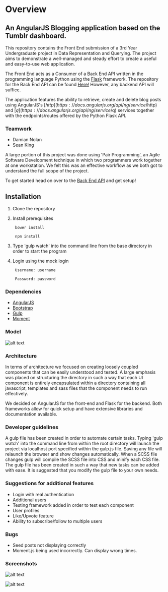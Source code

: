 # Overview

## An AngularJS Blogging application based on the Tumblr dashboard.

This repository contains the Front End submission of a 3rd Year Undergraduate project in Data Representation and Querying.
The project aims to demonstrate a well-managed and steady effort to create a useful and easy-to-use web application.

The Front End acts as a Consumer of a Back End API written in the programming language Python using the
[Flask](http://flask.pocoo.org/) framework. The repository for the Back End API can be found [Here!](https://github.com/seantking/Blog-back-end) However, any backend API will suffice. 

The application features the ability to retrieve, create and delete blog posts using AngularJS's
[$http](https://docs.angularjs.org/api/ng/service/$http) and [$q](https://docs.angularjs.org/api/ng/service/$q) services
 together with the endpoints/routes offered by the Python Flask API.

### Teamwork

- Damian Nolan
- Sean King

A large portion of this project was done using 'Pair Programming', an Agile Software Development technique in which two
programmers work together at one workstation.
We felt this was an effective workflow as we both got to understand the full scope of the project.

To get started head on over to the [Back End API](https://github.com/seantking/Blog-back-end) and get setup!

## Installation

1. Clone the repository

2. Install prerequisites

        bower install

        npm install

3. Type 'gulp watch' into the command line from the base directory in order to start the program 

4. Login using the mock login

        Username: username

        Password: password

### Dependencies

- [AngularJS](https://angularjs.org/)
- [Bootstrap](http://getbootstrap.com/)
- [Gulp](http://gulpjs.com/)
- [Moment](http://momentjs.com/)

### Model
![alt text](http://i.imgur.com/nByY6Lo.png)

### Architecture

In terms of architecture we focused on creating loosely coupled components that can be easily understood and tested. A large emphasis was placed on structuring the directory in such a way that each UI component is entirely encapsulated within a directory containing all javascript, templates and sass files that the component needs to run effectively. 

We decided on AngularJS for the front-end and Flask for the backend. Both frameworks allow for quick setup and have extensive libraries and documentation available.

### Developer guidelines

A gulp file has been created in order to automate certain tasks. Typing 'gulp watch' into the command line from within the root directory will launch the project via localhost port specified within the gulp.js file. Saving any file will relaunch the browser and show changes automatically. When a SCSS file changes gulp will compile the SCSS file into CSS and minify each CSS file. The gulp file has been created in such a way that new tasks can be added with ease. It is suggested that you modify the gulp file to your own needs. 

### Suggestions for additional features

- Login with real authentication 
- Additional users 
- Testing framework added in order to test each component 
- User profiles
- Like/Upvote feature
- Ability to subscribe/follow to multiple users

### Bugs

- Seed posts not displaying correctly
- Moment.js being used incorrectly. Can display wrong times. 


### Screenshots

![alt text](http://i.imgur.com/rVmkQR0.jpg)

![alt text](http://i.imgur.com/KjJw97o.png)


